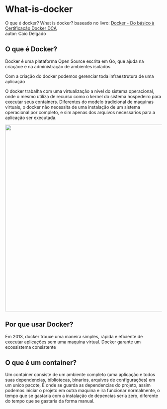 # What-is-docker
O que é docker? What is docker?
baseado no livro: [Docker - Do básico à Certificação Docker DCA](https://leanpub.com/dockerdca)
<br>
autor: Caio Delgado

## O que é Docker?
<p>Docker é uma plataforma Open Source escrita em Go, que ajuda na criaçãoe e na administração de ambientes isolados</p>
<p>Com a criação do docker podemos gerenciar toda infraestrutura de uma aplicação</p>

<P>O docker trabalha com uma virtualização a nivel do sistema operacional, onde o mesmo utiliza de recurso como o kernel
 do sistema hospedeiro para executar seus containers. Diferentes do modelo tradicional de maquinas virtuais, o docker não necessita de uma instalação de um sistema operacional por completo, e sim apenas dos arquivos necessarios para a aplicação ser executada.</p>

<img width=600px src="https://images.contentstack.io/v3/assets/blt300387d93dabf50e/bltb6200bc085503718/5e1f209a63d1b6503160c6d5/containers-vs-virtual-machines.jpg">


## Por que usar Docker?
<p>Em 2013, docker trouxe uma maneira simples, rápida e eficiente de executar aplicações sem uma maquina virtual. Docker garante um ecossistema consistente</p>

## O que é um container?
<p>Um container consiste de um ambiente completo (uma aplicação e todos suas dependencias, bibliotecas, binarios, arquivos de configurações) em um unico pacote,
É onde se guarda as dependencias do projeto, assim podemos iniciar o projeto em outra maquina e ira funcionar normalmente, o tempo que se gastaria com a instalação de depencias seria zero, diferente do tempo que se gastaria da forma manual.</p>